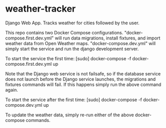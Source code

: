 # weather-tracker
Django Web App. Tracks weather for cities followed by the user.

This repo contains two Docker Compose configurations.
"docker-compose.first.dev.yml" will run data migrations, install fixtures, and import weather data from Open Weather maps.
"docker-compose.dev.yml" will simply start the service and run the django development server.

To start the service the first time: [sudo] docker-compose -f docker-compose.first.dev.yml up

Note that the Django web service is not failsafe, so if the database service does not launch before the Django service launches, the migrations and fixtures commands will fail. If this happens simply run the above command again.

To start the service after the first time: [sudo] docker-compose -f docker-compose.dev.yml up

To update the weather data, simply re-run either of the above docker-compose commands.
